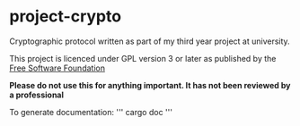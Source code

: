 # project-crypto
Cryptographic protocol written as part of my third year project at university.

This project is licenced under GPL version 3 or later as published by the [Free Software Foundation](https://fsf.org)

**Please do not use this for anything important. It has not been reviewed by a professional**

To generate documentation:
'''
cargo doc 
'''
